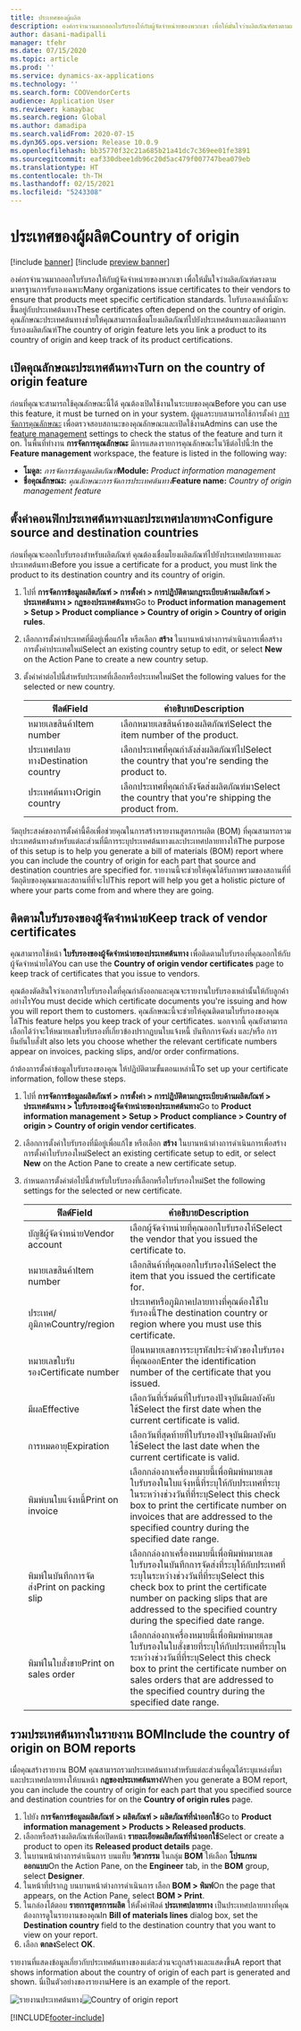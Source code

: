 ```yaml
---
title: ประเทศของผู้ผลิต
description: องค์กรจำนวนมากออกใบรับรองให้กับผู้จัดจำหน่ายของพวกเขา เพื่อให้มั่นใจว่าผลิตภัณฑ์ตรงตามมาตรฐานการรับรองเฉพาะ ใบรับรองเหล่านี้มักจะขึ้นอยู่กับประเทศต้นทาง หัวข้อนี้จะให้ข้อมูลเกี่ยวกับคุณลักษณะประเทศต้นทาง ซึ่งช่วยให้คุณสามารถเชื่อมโยงผลิตภัณฑ์ไปยังประเทศต้นทางและติดตามการรับรองผลิตภัณฑ์
author: dasani-madipalli
manager: tfehr
ms.date: 07/15/2020
ms.topic: article
ms.prod: ''
ms.service: dynamics-ax-applications
ms.technology: ''
ms.search.form: COOVendorCerts
audience: Application User
ms.reviewer: kamaybac
ms.search.region: Global
ms.author: damadipa
ms.search.validFrom: 2020-07-15
ms.dyn365.ops.version: Release 10.0.9
ms.openlocfilehash: bb35770f32c21a685b21a41dc7c369ee01fe3891
ms.sourcegitcommit: eaf330dbee1db96c20d5ac479f007747bea079eb
ms.translationtype: HT
ms.contentlocale: th-TH
ms.lasthandoff: 02/15/2021
ms.locfileid: "5243308"
---
```

# <a name="country-of-origin"></a><span data-ttu-id="a5b35-105">ประเทศของผู้ผลิต</span><span class="sxs-lookup"><span data-stu-id="a5b35-105">Country of origin</span></span>

[!include [banner](../includes/banner.md)]
[!include [preview banner](../includes/preview-banner.md)]

<span data-ttu-id="a5b35-106">องค์กรจำนวนมากออกใบรับรองให้กับผู้จัดจำหน่ายของพวกเขา เพื่อให้มั่นใจว่าผลิตภัณฑ์ตรงตามมาตรฐานการรับรองเฉพาะ</span><span class="sxs-lookup"><span data-stu-id="a5b35-106">Many organizations issue certificates to their vendors to ensure that products meet specific certification standards.</span></span> <span data-ttu-id="a5b35-107">ใบรับรองเหล่านี้มักจะขึ้นอยู่กับประเทศต้นทาง</span><span class="sxs-lookup"><span data-stu-id="a5b35-107">These certificates often depend on the country of origin.</span></span> <span data-ttu-id="a5b35-108">คุณลักษณะประเทศต้นทางช่วยให้คุณสามารถเชื่อมโยงผลิตภัณฑ์ไปยังประเทศต้นทางและติดตามการรับรองผลิตภัณฑ์</span><span class="sxs-lookup"><span data-stu-id="a5b35-108">The country of origin feature lets you link a product to its country of origin and keep track of its product certifications.</span></span>

## <a name="turn-on-the-country-of-origin-feature"></a><span data-ttu-id="a5b35-109">เปิดคุณลักษณะประเทศต้นทาง</span><span class="sxs-lookup"><span data-stu-id="a5b35-109">Turn on the country of origin feature</span></span>

<span data-ttu-id="a5b35-110">ก่อนที่คุณจะสามารถใช้คุณลักษณะนี้ได้ คุณต้องเปิดใช้งานในระบบของคุณ</span><span class="sxs-lookup"><span data-stu-id="a5b35-110">Before you can use this feature, it must be turned on in your system.</span></span> <span data-ttu-id="a5b35-111">ผู้ดูแลระบบสามารถใช้การตั้งค่า [การจัดการคุณลักษณะ](../../fin-ops-core/fin-ops/get-started/feature-management/feature-management-overview.md) เพื่อตรวจสอบสถานะของคุณลักษณะและเปิดใช้งาน</span><span class="sxs-lookup"><span data-stu-id="a5b35-111">Admins can use the [feature management](../../fin-ops-core/fin-ops/get-started/feature-management/feature-management-overview.md) settings to check the status of the feature and turn it on.</span></span> <span data-ttu-id="a5b35-112">ในพื้นที่ทำงาน **การจัดการคุณลักษณะ** มีการแสดงรายการคุณลักษณะในวิธีต่อไปนี้:</span><span class="sxs-lookup"><span data-stu-id="a5b35-112">In the **Feature management** workspace, the feature is listed in the following way:</span></span>

- <span data-ttu-id="a5b35-113">**โมดูล:** *การจัดการข้อมูลผลิตภัณฑ์*</span><span class="sxs-lookup"><span data-stu-id="a5b35-113">**Module:** *Product information management*</span></span>
- <span data-ttu-id="a5b35-114">**ชื่อคุณลักษณะ:** *คุณลักษณะการจัดการประเทศต้นทาง*</span><span class="sxs-lookup"><span data-stu-id="a5b35-114">**Feature name:** *Country of origin management feature*</span></span>

## <a name="configure-source-and-destination-countries"></a><span data-ttu-id="a5b35-115">ตั้งค่าคอนฟิกประเทศต้นทางและประเทศปลายทาง</span><span class="sxs-lookup"><span data-stu-id="a5b35-115">Configure source and destination countries</span></span>

<span data-ttu-id="a5b35-116">ก่อนที่คุณจะออกใบรับรองสำหรับผลิตภัณฑ์ คุณต้องเชื่อมโยงผลิตภัณฑ์ไปยังประเทศปลายทางและประเทศต้นทาง</span><span class="sxs-lookup"><span data-stu-id="a5b35-116">Before you issue a certificate for a product, you must link the product to its destination country and its country of origin.</span></span>

1. <span data-ttu-id="a5b35-117">ไปที่ **การจัดการข้อมูลผลิตภัณฑ์ \> การตั้งค่า \> การปฏิบัติตามกฎระเบียบด้านผลิตภัณฑ์ \> ประเทศต้นทาง \> กฎของประเทศต้นทาง**</span><span class="sxs-lookup"><span data-stu-id="a5b35-117">Go to **Product information management \> Setup \> Product compliance \> Country of origin \> Country of origin rules**.</span></span>
2. <span data-ttu-id="a5b35-118">เลือกการตั้งค่าประเทศที่มีอยู่เพื่อแก้ไข หรือเลือก **สร้าง** ในบานหน้าต่างการดำเนินการเพื่อสร้างการตั้งค่าประเทศใหม่</span><span class="sxs-lookup"><span data-stu-id="a5b35-118">Select an existing country setup to edit, or select **New** on the Action Pane to create a new country setup.</span></span>
3. <span data-ttu-id="a5b35-119">ตั้งค่าค่าต่อไปนี้สำหรับประเทศที่เลือกหรือประเทศใหม่</span><span class="sxs-lookup"><span data-stu-id="a5b35-119">Set the following values for the selected or new country.</span></span>

    | <span data-ttu-id="a5b35-120">ฟิลด์</span><span class="sxs-lookup"><span data-stu-id="a5b35-120">Field</span></span> | <span data-ttu-id="a5b35-121">คำอธิบาย</span><span class="sxs-lookup"><span data-stu-id="a5b35-121">Description</span></span> |
    |---|---|
    | <span data-ttu-id="a5b35-122">หมายเลขสินค้า</span><span class="sxs-lookup"><span data-stu-id="a5b35-122">Item number</span></span> | <span data-ttu-id="a5b35-123">เลือกหมายเลขสินค้าของผลิตภัณฑ์</span><span class="sxs-lookup"><span data-stu-id="a5b35-123">Select the item number of the product.</span></span> |
    | <span data-ttu-id="a5b35-124">ประเทศปลายทาง</span><span class="sxs-lookup"><span data-stu-id="a5b35-124">Destination country</span></span> | <span data-ttu-id="a5b35-125">เลือกประเทศที่คุณกำลังส่งผลิตภัณฑ์ไป</span><span class="sxs-lookup"><span data-stu-id="a5b35-125">Select the country that you're sending the product to.</span></span> |
    | <span data-ttu-id="a5b35-126">ประเทศต้นทาง</span><span class="sxs-lookup"><span data-stu-id="a5b35-126">Origin country</span></span> | <span data-ttu-id="a5b35-127">เลือกประเทศที่คุณกำลังจัดส่งผลิตภัณฑ์มา</span><span class="sxs-lookup"><span data-stu-id="a5b35-127">Select the country that you're shipping the product from.</span></span> |

<span data-ttu-id="a5b35-128">วัตถุประสงค์ของการตั้งค่านี้คือเพื่อช่วยคุณในการสร้างรายงานสูตรการผลิต (BOM) ที่คุณสามารถรวมประเทศต้นทางสำหรับแต่ละส่วนที่มีการระบุประเทศต้นทางและประเทศปลายทางให้</span><span class="sxs-lookup"><span data-stu-id="a5b35-128">The purpose of this setup is to help you generate a bill of materials (BOM) report where you can include the country of origin for each part that source and destination countries are specified for.</span></span> <span data-ttu-id="a5b35-129">รายงานนี้จะช่วยให้คุณได้รับภาพรวมของสถานที่ที่วัตถุดิบของคุณมาและสถานที่ที่จะไป</span><span class="sxs-lookup"><span data-stu-id="a5b35-129">This report will help you get a holistic picture of where your parts come from and where they are going.</span></span>

## <a name="keep-track-of-vendor-certificates"></a><span data-ttu-id="a5b35-130">ติดตามใบรับรองของผู้จัดจำหน่าย</span><span class="sxs-lookup"><span data-stu-id="a5b35-130">Keep track of vendor certificates</span></span>

<span data-ttu-id="a5b35-131">คุณสามารถใช้หน้า **ใบรับรองของผู้จัดจำหน่ายของประเทศต้นทาง** เพื่อติดตามใบรับรองที่คุณออกให้กับผู้จัดจำหน่ายได้</span><span class="sxs-lookup"><span data-stu-id="a5b35-131">You can use the **Country of origin vendor certificates** page to keep track of certificates that you issue to vendors.</span></span>

<span data-ttu-id="a5b35-132">คุณต้องตัดสินใจว่าเอกสารใบรับรองใดที่คุณกำลังออกและคุณจะรายงานใบรับรองเหล่านั้นให้กับลูกค้าอย่างไร</span><span class="sxs-lookup"><span data-stu-id="a5b35-132">You must decide which certificate documents you're issuing and how you will report them to customers.</span></span> <span data-ttu-id="a5b35-133">คุณลักษณะนี้จะช่วยให้คุณติดตามใบรับรองของคุณได้</span><span class="sxs-lookup"><span data-stu-id="a5b35-133">This feature helps you keep track of your certificates.</span></span> <span data-ttu-id="a5b35-134">นอกจากนี้ คุณยังสามารถเลือกได้ว่าจะให้หมายเลขใบรับรองที่เกี่ยวข้องปรากฏบนใบแจ้งหนี้ บันทึกการจัดส่ง และ/หรือ การยืนยันใบสั่ง</span><span class="sxs-lookup"><span data-stu-id="a5b35-134">It also lets you choose whether the relevant certificate numbers appear on invoices, packing slips, and/or order confirmations.</span></span>

<span data-ttu-id="a5b35-135">ถ้าต้องการตั้งค่าข้อมูลใบรับรองของคุณ ให้ปฏิบัติตามขั้นตอนเหล่านี้</span><span class="sxs-lookup"><span data-stu-id="a5b35-135">To set up your certificate information, follow these steps.</span></span>

1. <span data-ttu-id="a5b35-136">ไปที่ **การจัดการข้อมูลผลิตภัณฑ์ \> การตั้งค่า \> การปฏิบัติตามกฎระเบียบด้านผลิตภัณฑ์ \> ประเทศต้นทาง \> ใบรับรองของผู้จัดจำหน่ายของประเทศต้นทาง**</span><span class="sxs-lookup"><span data-stu-id="a5b35-136">Go to **Product information management \> Setup \> Product compliance \> Country of origin \> Country of origin vendor certificates**.</span></span>
2. <span data-ttu-id="a5b35-137">เลือกการตั้งค่าใบรับรองที่มีอยู่เพื่อแก้ไข หรือเลือก **สร้าง** ในบานหน้าต่างการดำเนินการเพื่อสร้างการตั้งค่าใบรับรองใหม่</span><span class="sxs-lookup"><span data-stu-id="a5b35-137">Select an existing certificate setup to edit, or select **New** on the Action Pane to create a new certificate setup.</span></span>
3. <span data-ttu-id="a5b35-138">กำหนดการตั้งค่าต่อไปนี้สำหรับใบรับรองที่เลือกหรือใบรับรองใหม่</span><span class="sxs-lookup"><span data-stu-id="a5b35-138">Set the following settings for the selected or new certificate.</span></span>

    | <span data-ttu-id="a5b35-139">ฟิลด์</span><span class="sxs-lookup"><span data-stu-id="a5b35-139">Field</span></span> | <span data-ttu-id="a5b35-140">คำอธิบาย</span><span class="sxs-lookup"><span data-stu-id="a5b35-140">Description</span></span> |
    |---|---|
    | <span data-ttu-id="a5b35-141">บัญชีผู้จัดจำหน่าย</span><span class="sxs-lookup"><span data-stu-id="a5b35-141">Vendor account</span></span> | <span data-ttu-id="a5b35-142">เลือกผู้จัดจำหน่ายที่คุณออกใบรับรองให้</span><span class="sxs-lookup"><span data-stu-id="a5b35-142">Select the vendor that you issued the certificate to.</span></span> |
    | <span data-ttu-id="a5b35-143">หมายเลขสินค้า</span><span class="sxs-lookup"><span data-stu-id="a5b35-143">Item number</span></span> | <span data-ttu-id="a5b35-144">เลือกสินค้าที่คุณออกใบรับรองให้</span><span class="sxs-lookup"><span data-stu-id="a5b35-144">Select the item that you issued the certificate for.</span></span> |
    | <span data-ttu-id="a5b35-145">ประเทศ/ภูมิภาค</span><span class="sxs-lookup"><span data-stu-id="a5b35-145">Country/region</span></span> | <span data-ttu-id="a5b35-146">ประเทศหรือภูมิภาคปลายทางที่คุณต้องใช้ใบรับรองนี้</span><span class="sxs-lookup"><span data-stu-id="a5b35-146">The destination country or region where you must use this certificate.</span></span> |
    | <span data-ttu-id="a5b35-147">หมายเลขใบรับรอง</span><span class="sxs-lookup"><span data-stu-id="a5b35-147">Certificate number</span></span> | <span data-ttu-id="a5b35-148">ป้อนหมายเลขการระบุรหัสประจำตัวของใบรับรองที่คุณออก</span><span class="sxs-lookup"><span data-stu-id="a5b35-148">Enter the identification number of the certificate that you issued.</span></span> |
    | <span data-ttu-id="a5b35-149">มีผล</span><span class="sxs-lookup"><span data-stu-id="a5b35-149">Effective</span></span> | <span data-ttu-id="a5b35-150">เลือกวันที่เริ่มต้นที่ใบรับรองปัจจุบันมีผลบังคับใช้</span><span class="sxs-lookup"><span data-stu-id="a5b35-150">Select the first date when the current certificate is valid.</span></span>|
    | <span data-ttu-id="a5b35-151">การหมดอายุ</span><span class="sxs-lookup"><span data-stu-id="a5b35-151">Expiration</span></span> | <span data-ttu-id="a5b35-152">เลือกวันที่สุดท้ายที่ใบรับรองปัจจุบันมีผลบังคับใช้</span><span class="sxs-lookup"><span data-stu-id="a5b35-152">Select the last date when the current certificate is valid.</span></span> |
    | <span data-ttu-id="a5b35-153">พิมพ์บนใบแจ้งหนี้</span><span class="sxs-lookup"><span data-stu-id="a5b35-153">Print on invoice</span></span> | <span data-ttu-id="a5b35-154">เลือกกล่องกาเครื่องหมายนี้เพื่อพิมพ์หมายเลขใบรับรองในใบแจ้งหนี้ที่ระบุให้กับประเทศที่ระบุในระหว่างช่วงวันที่ที่ระบุ</span><span class="sxs-lookup"><span data-stu-id="a5b35-154">Select this check box to print the certificate number on invoices that are addressed to the specified country during the specified date range.</span></span> |
    | <span data-ttu-id="a5b35-155">พิมพ์ในบันทึกการจัดส่ง</span><span class="sxs-lookup"><span data-stu-id="a5b35-155">Print on packing slip</span></span> | <span data-ttu-id="a5b35-156">เลือกกล่องกาเครื่องหมายนี้เพื่อพิมพ์หมายเลขใบรับรองในบันทึกการจัดส่งที่ระบุให้กับประเทศที่ระบุในระหว่างช่วงวันที่ที่ระบุ</span><span class="sxs-lookup"><span data-stu-id="a5b35-156">Select this check box to print the certificate number on packing slips that are addressed to the specified country during the specified date range.</span></span> |
    | <span data-ttu-id="a5b35-157">พิมพ์ในใบสั่งขาย</span><span class="sxs-lookup"><span data-stu-id="a5b35-157">Print on sales order</span></span> | <span data-ttu-id="a5b35-158">เลือกกล่องกาเครื่องหมายนี้เพื่อพิมพ์หมายเลขใบรับรองในใบสั่งขายที่ระบุให้กับประเทศที่ระบุในระหว่างช่วงวันที่ที่ระบุ</span><span class="sxs-lookup"><span data-stu-id="a5b35-158">Select this check box to print the certificate number on sales orders that are addressed to the specified country during the specified date range.</span></span> |

## <a name="include-the-country-of-origin-on-bom-reports"></a><span data-ttu-id="a5b35-159">รวมประเทศต้นทางในรายงาน BOM</span><span class="sxs-lookup"><span data-stu-id="a5b35-159">Include the country of origin on BOM reports</span></span>

<span data-ttu-id="a5b35-160">เมื่อคุณสร้างรายงาน BOM คุณสามารถรวมประเทศต้นทางสำหรับแต่ละส่วนที่คุณได้ระบุแหล่งที่มาและประเทศปลายทางให้บนหน้า **กฎของประเทศต้นทาง**</span><span class="sxs-lookup"><span data-stu-id="a5b35-160">When you generate a BOM report, you can include the country of origin for each part that you specified source and destination countries for on the **Country of origin rules** page.</span></span>

1. <span data-ttu-id="a5b35-161">ไปยัง **การจัดการข้อมูลผลิตภัณฑ์ \> ผลิตภัณฑ์ \> ผลิตภัณฑ์ที่นำออกใช้**</span><span class="sxs-lookup"><span data-stu-id="a5b35-161">Go to **Product information management \> Products \> Released products**.</span></span>
1. <span data-ttu-id="a5b35-162">เลือกหรือสร้างผลิตภัณฑ์เพื่อเปิดหน้า **รายละเอียดผลิตภัณฑ์ที่นำออกใช้**</span><span class="sxs-lookup"><span data-stu-id="a5b35-162">Select or create a product to open its **Released product details** page.</span></span>
1. <span data-ttu-id="a5b35-163">ในบานหน้าต่างการดำเนินการ บนแท็บ **วิศวกรรม** ในกลุ่ม **BOM** ให้เลือก **โปรแกรมออกแบบ**</span><span class="sxs-lookup"><span data-stu-id="a5b35-163">On the Action Pane, on the **Engineer** tab, in the **BOM** group, select **Designer**.</span></span>
1. <span data-ttu-id="a5b35-164">ในหน้าที่ปรากฏ บนบานหน้าต่างการดำเนินการ เลือก **BOM \> พิมพ์**</span><span class="sxs-lookup"><span data-stu-id="a5b35-164">On the page that appears, on the Action Pane, select **BOM \> Print**.</span></span>
1. <span data-ttu-id="a5b35-165">ในกล่องโต้ตอบ **รายการสูตรการผลิต** ให้ตั้งค่าฟิลด์ **ประเทศปลายทาง** เป็นประเทศปลายทางที่คุณต้องการดูในรายงานของคุณ</span><span class="sxs-lookup"><span data-stu-id="a5b35-165">In **Bill of materials lines** dialog box, set the **Destination country** field to the destination country that you want to view on your report.</span></span>
1. <span data-ttu-id="a5b35-166">เลือก **ตกลง**</span><span class="sxs-lookup"><span data-stu-id="a5b35-166">Select **OK**.</span></span>

<span data-ttu-id="a5b35-167">รายงานที่แสดงข้อมูลเกี่ยวกับประเทศต้นทางของแต่ละส่วนจะถูกสร้างและแสดงขึ้น</span><span class="sxs-lookup"><span data-stu-id="a5b35-167">A report that shows information about the country of origin of each part is generated and shown.</span></span> <span data-ttu-id="a5b35-168">นี่เป็นตัวอย่างของรายงาน</span><span class="sxs-lookup"><span data-stu-id="a5b35-168">Here is an example of the report.</span></span>

<span data-ttu-id="a5b35-169">![รายงานประเทศต้นทาง](media/country-of-origin-report.png "รายงานประเทศต้นทาง")</span><span class="sxs-lookup"><span data-stu-id="a5b35-169">![Country of origin report](media/country-of-origin-report.png "Country of origin report")</span></span>


[!INCLUDE[footer-include](../../includes/footer-banner.md)]